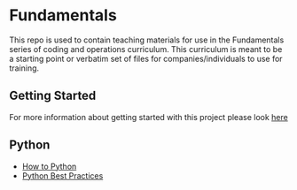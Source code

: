 # Fundamentals

This repo is used to contain teaching materials for use in the
Fundamentals series of coding and operations curriculum. This curriculum
is meant to be a starting point or verbatim set of files for
companies/individuals to use for training.

## Getting Started

For more information about getting started with this project please
look [here][1]

## Python

  * [How to Python][2]
  * [Python Best Practices][3]

[1]: ./documentation/gettingStarted.md
[2]: ./python/basics/README.md
[3]: ./python/bestPractices/README.md
